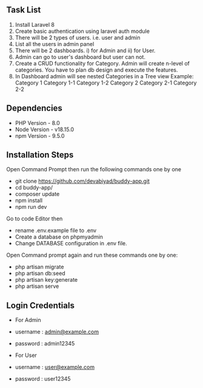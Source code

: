 
## Task List 

1) Install Laravel 8
2) Create basic authentication using laravel auth module
3) There will be 2 types of users. i.e. user and admin
4) List all the users in admin panel
5) There will be 2 dashboards. i) for Admin and ii) for User.
6) Admin can go to user's dashboard but user can not.
7) Create a CRUD functionality for Category. Admin will create n-level of categories. You have to plan db design and execute the features.
8) In Dashboard admin will see nested Categories in a Tree view
    Example:
        Category 1
            Category 1-1
            Category 1-2
        Category 2
            Category 2-1
            Category 2-2


## Dependencies

- PHP Version - 8.0
- Node Version - v18.15.0
- npm Version - 9.5.0

## Installation Steps

Open Command Prompt then run the following commands one by one

- git clone https://github.com/devabiyad/buddy-app.git
- cd buddy-app/
- composer update
- npm install
- npm run dev

Go to code Editor then
- rename .env.example file to .env
- Create a database on phpmyadmin 
- Change DATABASE configuration in .env file.

Open Command prompt again and run these commands one by one:

- php artisan migrate
- php artisan db:seed
- php artisan key:generate
- php artisan serve

## Login Credentials

- For Admin
- username : admin@example.com
- password : admin12345

- For User
- username : user@example.com
- password : user12345
